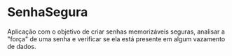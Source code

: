 # SenhaSegura
Aplicação com o objetivo de criar senhas memorizáveis seguras, analisar a "força" de uma senha e verificar se ela está presente em algum vazamento de dados. 
